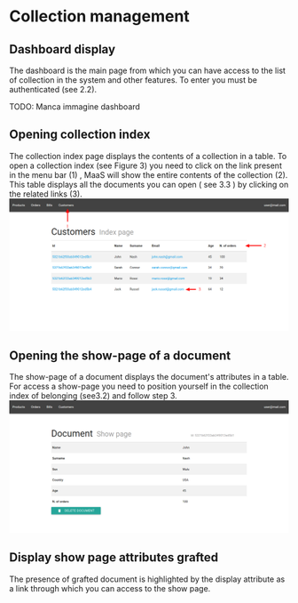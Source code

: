 # Collection management
## Dashboard display
The dashboard is the main page from which you can have access to the list of collection in the system and other features.  To enter you must be authenticated (see 2.2).

TODO: Manca immagine dashboard

## Opening collection index
The collection index page displays the contents of a collection in a table. To open a collection index (see Figure 3) you need to click on the link present in the menu bar (1) , MaaS will show the entire contents of the collection (2). This table displays all the documents you can open ( see 3.3 ) by clicking on the related links (3).
![](collectionIndexPage.png)


## Opening the show-page of a document
The show-page of a document displays the document's attributes in a table. For access a show-page you need to position yourself in the collection index of belonging (see3.2) and follow step 3.
![](documentShowPage.png)


## Display show page attributes grafted
The presence of grafted document is highlighted by the display attribute as
a link through which you can access to the show page.
